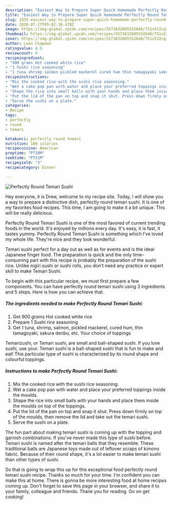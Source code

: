 ```yaml
---
description: "Easiest Way to Prepare Super Quick Homemade Perfectly Round Temari Sushi"
title: "Easiest Way to Prepare Super Quick Homemade Perfectly Round Temari Sushi"
slug: 2855-easiest-way-to-prepare-super-quick-homemade-perfectly-round-temari-sushi
date: 2020-07-27T05:02:30.478Z
image: https://img-global.cpcdn.com/recipes/5573632605552640/751x532cq70/perfectly-round-temari-sushi-recipe-main-photo.jpg
thumbnail: https://img-global.cpcdn.com/recipes/5573632605552640/751x532cq70/perfectly-round-temari-sushi-recipe-main-photo.jpg
cover: https://img-global.cpcdn.com/recipes/5573632605552640/751x532cq70/perfectly-round-temari-sushi-recipe-main-photo.jpg
author: Leon Chapman
ratingvalue: 4.9
reviewcount: 9
recipeingredient:
- "900 grams Hot cooked white rice"
- "1 Sushi rice seasoning"
- "1 tuna shrimp salmon pickled mackerel cured hum thin tamagoyaki sakura denbu etc Your choice of toppings"
recipeinstructions:
- "Mix the cooked rice with the sushi rice seasoning."
- "Wet a cake pop pan with water and place your preferred toppings inside the moulds."
- "Shape the rice into small balls with your hands and place them inside the moulds on top of the toppings."
- "Put the lid of the pan on top and snap it shut. Press down firmly on top of the moulds, then remove the lid and take out the temari sushi."
- "Serve the sushi on a plate."
categories:
- Recipe
tags:
- perfectly
- round
- temari

katakunci: perfectly round temari 
nutrition: 100 calories
recipecuisine: American
preptime: "PT39M"
cooktime: "PT51M"
recipeyield: "3"
recipecategory: Dinner

---
```



![Perfectly Round Temari Sushi](https://img-global.cpcdn.com/recipes/5573632605552640/751x532cq70/perfectly-round-temari-sushi-recipe-main-photo.jpg)

Hey everyone, it is Drew, welcome to my recipe site. Today, I will show you a way to prepare a distinctive dish, perfectly round temari sushi. It is one of my favorites food recipes. This time, I am going to make it a bit unique. This will be really delicious.

Perfectly Round Temari Sushi is one of the most favored of current trending foods in the world. It's enjoyed by millions every day. It's easy, it is fast, it tastes yummy. Perfectly Round Temari Sushi is something which I've loved my whole life. They're nice and they look wonderful.

Temari sushi perfect for a day out as well as for events and is the ideal Japanese finger food. The preparation is quick and the only time-consuming part with this recipe is probably the preparation of the sushi rice. Unlike nigiri sushi or sushi rolls, you don&#39;t need any practice or expert skill to make Temari Sushi.


To begin with this particular recipe, we must first prepare a few components. You can have perfectly round temari sushi using 3 ingredients and 5 steps. Here is how you can achieve that.

<!--inarticleads1-->

##### The ingredients needed to make Perfectly Round Temari Sushi:

1. Get 900 grams Hot cooked white rice
1. Prepare 1 Sushi rice seasoning
1. Get 1 tuna, shrimp, salmon, pickled mackerel, cured hum, thin tamagoyaki, sakura denbu, etc. Your choice of toppings


Temarizushi, or Temari sushi, are small and ball-shaped sushi. If you love sushi, use your. Temari sushi is a ball-shaped sushi that is fun to make and eat! This particular type of sushi is characterized by its round shape and colourful toppings. 

<!--inarticleads2-->

##### Instructions to make Perfectly Round Temari Sushi:

1. Mix the cooked rice with the sushi rice seasoning.
1. Wet a cake pop pan with water and place your preferred toppings inside the moulds.
1. Shape the rice into small balls with your hands and place them inside the moulds on top of the toppings.
1. Put the lid of the pan on top and snap it shut. Press down firmly on top of the moulds, then remove the lid and take out the temari sushi.
1. Serve the sushi on a plate.


The fun part about making temari sushi is coming up with the topping and garnish combinations. If you&#39;ve never made this type of sushi before. Temari sushi is named after the temari balls that they resemble. These traditional balls are Japanese toys made out of leftover scraps of kimono fabric. Because of their round shape, it&#39;s a lot easier to make temari sushi than other types of sushi. 

So that is going to wrap this up for this exceptional food perfectly round temari sushi recipe. Thanks so much for your time. I'm confident you can make this at home. There is gonna be more interesting food at home recipes coming up. Don't forget to save this page in your browser, and share it to your family, colleague and friends. Thank you for reading. Go on get cooking!
